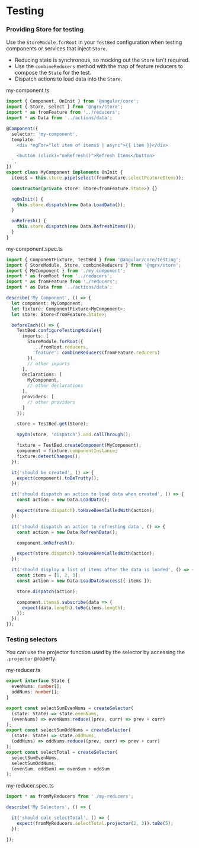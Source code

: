 # Testing

### Providing Store for testing
Use the `StoreModule.forRoot` in your `TestBed` configuration when testing components or services that inject `Store`.

* Reducing state is synchronous, so mocking out the `Store` isn't required.
* Use the `combineReducers` method with the map of feature reducers to compose the `State` for the test.
* Dispatch actions to load data into the `Store`.

my-component.ts
```ts
import { Component, OnInit } from '@angular/core';
import { Store, select } from '@ngrx/store';
import * as fromFeature from '../reducers';
import * as Data from '../actions/data';

@Component({
  selector: 'my-component',
  template: `
    <div *ngFor="let item of items$ | async">{{ item }}</div>

    <button (click)="onRefresh()">Refresh Items</button>
  `,
})
export class MyComponent implements OnInit {
  items$ = this.store.pipe(select(fromFeature.selectFeatureItems));

  constructor(private store: Store<fromFeature.State>) {}

  ngOnInit() {
    this.store.dispatch(new Data.LoadData());
  }

  onRefresh() {
    this.store.dispatch(new Data.RefreshItems());
  }
}
```

my-component.spec.ts
```ts
import { ComponentFixture, TestBed } from '@angular/core/testing';
import { StoreModule, Store, combineReducers } from '@ngrx/store';
import { MyComponent } from './my.component';
import * as fromRoot from '../reducers';
import * as fromFeature from './reducers';
import * as Data from '../actions/data';

describe('My Component', () => {
  let component: MyComponent;
  let fixture: ComponentFixture<MyComponent>;
  let store: Store<fromFeature.State>;

  beforeEach(() => {
    TestBed.configureTestingModule({
      imports: [
        StoreModule.forRoot({
          ...fromRoot.reducers,
          'feature': combineReducers(fromFeature.reducers)
        }),
        // other imports
      ],
      declarations: [
        MyComponent,
        // other declarations
      ],
      providers: [
        // other providers
      ]
    });

    store = TestBed.get(Store);

    spyOn(store, 'dispatch').and.callThrough();

    fixture = TestBed.createComponent(MyComponent);
    component = fixture.componentInstance;
    fixture.detectChanges();
  });

  it('should be created', () => {
    expect(component).toBeTruthy();
  });

  it('should dispatch an action to load data when created', () => {
    const action = new Data.LoadData();

    expect(store.dispatch).toHaveBeenCalledWith(action);
  });

  it('should dispatch an action to refreshing data', () => {
    const action = new Data.RefreshData();

    component.onRefresh();

    expect(store.dispatch).toHaveBeenCalledWith(action);
  });

  it('should display a list of items after the data is loaded', () => {
    const items = [1, 2, 3];
    const action = new Data.LoadDataSuccess({ items });

    store.dispatch(action);

    component.items$.subscribe(data => {
      expect(data.length).toBe(items.length);
    });
  });
});
```
### Testing selectors
You can use the projector function used by the selector by accessing the `.projector` property.

my-reducer.ts
```ts
export interface State {
  evenNums: number[];
  oddNums: number[];
}

export const selectSumEvenNums = createSelector(
  (state: State) => state.evenNums,
  (evenNums) => evenNums.reduce((prev, curr) => prev + curr)
);
export const selectSumOddNums = createSelector(
  (state: State) => state.oddNums,
  (oddNums) => oddNums.reduce((prev, curr) => prev + curr)
);
export const selectTotal = createSelector(
  selectSumEvenNums,
  selectSumOddNums,
  (evenSum, oddSum) => evenSum + oddSum
);
```

my-reducer.spec.ts
```ts
import * as fromMyReducers from './my-reducers';

describe('My Selectors', () => {

  it('should calc selectTotal', () => {
    expect(fromMyReducers.selectTotal.projector(2, 3)).toBe(5);
  });

});
```
